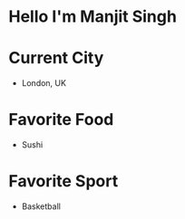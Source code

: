 # Hello I'm Manjit Singh

# Current City
* London, UK

# Favorite Food
* Sushi

# Favorite Sport
* Basketball

